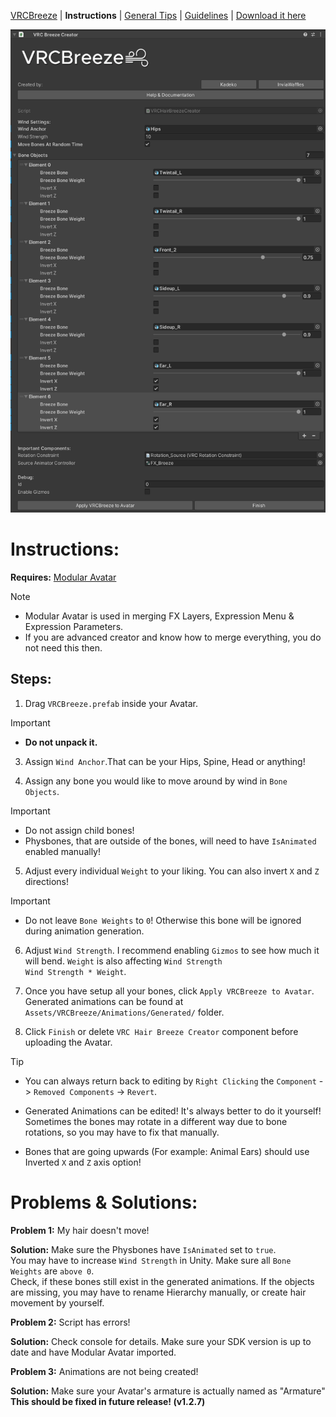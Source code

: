 [VRCBreeze](../README.md) | **Instructions** | [General Tips](../Documentation/GENERALTIPS.md) | [Guidelines](../Documentation/GUIDELINES.md) | [Download it here](https://github.com/Kadeko/VRCBreeze/releases/)

<img src="../Documentation/Screenshot_2.png" width="512" height="773">

# Instructions:

**Requires:** [Modular Avatar](https://modular-avatar.nadena.dev/)

> [!NOTE]
> - Modular Avatar is used in merging FX Layers, Expression Menu & Expression Parameters.
> - If you are advanced creator and know how to merge everything, you do not need this then.

## **Steps:**
1) Drag `VRCBreeze.prefab` inside your Avatar.

> [!IMPORTANT]
> - **Do not unpack it.**

3) Assign `Wind Anchor`.That can be your Hips, Spine, Head or anything!

4) Assign any bone you would like to move around by wind in `Bone Objects`.

> [!IMPORTANT]
> - Do not assign child bones!
> - Physbones, that are outside of the bones, will need to have `IsAnimated` enabled manually!

5) Adjust every individual `Weight` to your liking. You can also invert `X` and `Z` directions!

> [!IMPORTANT]
> - Do not leave `Bone Weights` to `0`! Otherwise this bone will be ignored during animation generation.

6) Adjust `Wind Strength`. I recommend enabling `Gizmos` to see how much it will bend. `Weight` is also affecting `Wind Strength`\
`Wind Strength * Weight`.

7) Once you have setup all your bones, click `Apply VRCBreeze to Avatar`.\
   Generated animations can be found at `Assets/VRCBreeze/Animations/Generated/` folder.

8) Click `Finish` or delete `VRC Hair Breeze Creator` component before uploading the Avatar.

> [!TIP]
> - You can always return back to editing by `Right Clicking` the `Component` -> `Removed Components` -> `Revert`.
>
> - Generated Animations can be edited! It's always better to do it yourself! Sometimes the bones may rotate in a different way due to bone rotations, so you may have to fix that manually.
>
> - Bones that are going upwards (For example: Animal Ears) should use Inverted `X` and `Z` axis option!

# **Problems & Solutions:**

**Problem 1:** My hair doesn't move!

**Solution:** Make sure the Physbones have `IsAnimated` set to `true`.\
You may have to increase `Wind Strength` in Unity. Make sure all `Bone Weights` are `above 0`.\
Check, if these bones still exist in the generated animations. If the objects are missing, you may have to rename Hierarchy manually, or create hair movement by yourself.

**Problem 2:** Script has errors!

**Solution:** Check console for details. Make sure your SDK version is up to date and have Modular Avatar imported.

**Problem 3:** Animations are not being created!

**Solution:** Make sure your Avatar's armature is actually named as "Armature" **This should be fixed in future release! (v1.2.7)**
